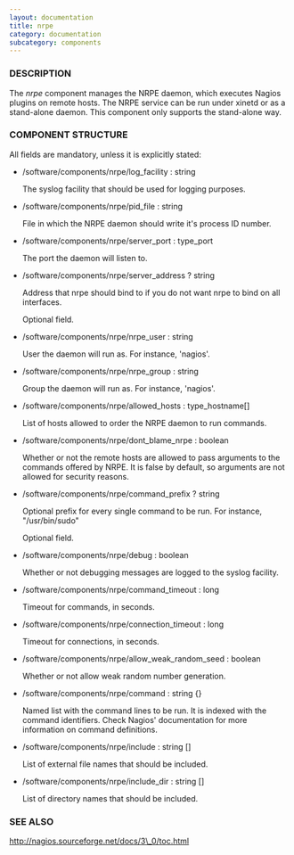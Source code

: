 ```yaml
---
layout: documentation
title: nrpe
category: documentation
subcategory: components
---
```

### DESCRIPTION

The _nrpe_ component manages the NRPE daemon, which executes Nagios
plugins on remote hosts. The NRPE service can be run under xinetd or
as a stand-alone daemon. This component only supports the stand-alone
way.

### COMPONENT STRUCTURE

All fields are mandatory, unless it is explicitly stated:

- /software/components/nrpe/log\_facility : string

    The syslog facility that should be used for logging purposes.

- /software/components/nrpe/pid\_file : string

    File in which the NRPE daemon should write it's process ID number.

- /software/components/nrpe/server\_port : type\_port

    The port the daemon will listen to.

- /software/components/nrpe/server\_address ? string

    Address that nrpe should bind to if you do not want nrpe to bind on all interfaces.

    Optional field.

- /software/components/nrpe/nrpe\_user : string

    User the daemon will run as. For instance, 'nagios'.

- /software/components/nrpe/nrpe\_group : string

    Group the daemon will run as. For instance, 'nagios'.

- /software/components/nrpe/allowed\_hosts : type\_hostname\[\]

    List of hosts allowed to order the NRPE daemon to run commands.

- /software/components/nrpe/dont\_blame\_nrpe : boolean

    Whether or not the remote hosts are allowed to pass arguments to the
    commands offered by NRPE. It is false by default, so arguments are not
    allowed for security reasons.

- /software/components/nrpe/command\_prefix ? string

    Optional prefix for every single command to be run. For instance,
    "/usr/bin/sudo"

    Optional field.

- /software/components/nrpe/debug : boolean

    Whether or not debugging messages are logged to the syslog facility.

- /software/components/nrpe/command\_timeout : long

    Timeout for commands, in seconds.

- /software/components/nrpe/connection\_timeout : long

    Timeout for connections, in seconds.

- /software/components/nrpe/allow\_weak\_random\_seed : boolean

    Whether or not allow weak random number generation.

- /software/components/nrpe/command : string {}

    Named list with the command lines to be run. It is indexed with the
    command identifiers. Check Nagios' documentation for more information
    on command definitions.

- /software/components/nrpe/include : string \[\]

    List of external file names that should be included. 

- /software/components/nrpe/include\_dir : string \[\]

    List of directory names that should be included.

### SEE ALSO

http://nagios.sourceforge.net/docs/3\_0/toc.html
